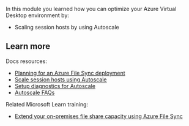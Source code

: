 In this module you learned how you can optimize your Azure Virtual Desktop environment by:

- Scaling session hosts by using Autoscale

## Learn more

Docs resources:

- [Planning for an Azure File Sync deployment](/azure/storage/files/storage-sync-files-planning)
- [Scale session hosts using Autoscale](/azure/virtual-desktop/autoscale-scaling-plan)
- [Setup diagnostics for Autoscale](/azure/virtual-desktop/autoscale-diagnostics)
- [Autoscale FAQs](/azure/virtual-desktop/autoscale-faq)

Related Microsoft Learn training:

- [Extend your on-premises file share capacity using Azure File Sync](/learn/modules/extend-share-capacity-with-azure-file-sync/)
